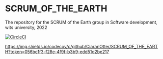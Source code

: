 # SCRUM_OF_THE_EARTH
The repository for the SCRUM of the Earth group in Software development, wits university, 2022


[![CircleCI](https://circleci.com/gh/CiaranOtter/SCRUM_OF_THE_EARTH/tree/main.svg?style=svg)](https://circleci.com/gh/CiaranOtter/SCRUM_OF_THE_EARTH/tree/main)

https://img.shields.io/codecov/c/github/CiaranOtter/SCRUM_OF_THE_EARTH?token=056bc1f3-f28e-4f9f-b3b9-edd51d2be217
